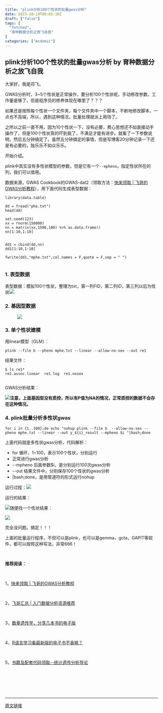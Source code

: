 ```yaml
---
title: "plink分析100个性状的批量gwas分析"
date: 2023-10-19T00:03:10Z
draft: ["false"]
tags: [
  "fetched",
  "育种数据分析之放飞自我"
]
categories: ["Acdemic"]
---
```

plink分析100个性状的批量gwas分析 by 育种数据分析之放飞自我
------
<div><section data-tool="mdnice编辑器" data-website="https://www.mdnice.com" data-mpa-powered-by="yiban.io"><p data-tool="mdnice编辑器">大家好，我是邓飞。</p><p data-tool="mdnice编辑器">GWAS分析时，3~5个性状是正常操作，要分析100个性状呢，手动修改参数，工作量是够了，但是程序员的修养体现在哪里了？？？</p><p data-tool="mdnice编辑器">如果还是按照每个性状一个文件夹，每个文件夹中一个脚本，不断地修改脚本，一点也不高端，所以，遇到这种情况，批量处理就派上用场了。</p><p data-tool="mdnice编辑器"><span>之所以之前一直不用，因为10个性状一下，没有必要，费心思想还不如直接动手操作了，但是100个性状真的吓到我了，不满足才能有进步。就看了一下参数说明，然后五分钟搞定了。虽然五分钟搞定的事情，但是写博客20分钟记录一下还是有必要的，独乐乐不如众乐乐。</span></p><p data-tool="mdnice编辑器">开始介绍。</p><p data-tool="mdnice编辑器">plink中其实没有多性状模型的参数，但是它有一个<code>--mpheno</code>，指定性状所在的列，我们可以借用。</p><p data-tool="mdnice编辑器">数据来源，GWAS Cookbook的GWAS-dat2（领取方法：<a target="_blank" href="http://mp.weixin.qq.com/s?__biz=MzI0MTIzNjYwNQ==&amp;mid=2247489866&amp;idx=1&amp;sn=e8631d343a33ae956b23d97a6b2b3fe4&amp;chksm=e90ff658de787f4e3b52929c85adadbe8c6f54bf0943780ea94f9e19e4cc6ef8756e068761f9&amp;scene=21#wechat_redirect" textvalue="快来领取 | 飞哥的GWAS分析教程" linktype="text" imgurl="" imgdata="null" data-itemshowtype="0" tab="innerlink" data-linktype="2" wah-hotarea="click" hasload="1">快来领取 | 飞哥的GWAS分析教程</a>），用下面代码生成表型数据：</p><pre data-tool="mdnice编辑器"><span></span><code>library(data.table)<br><br>dd = fread(<span>"phe.txt"</span>)<br>head(dd)<br><br>set.seed(123)<br>xx = rnorm(150000)<br>nn = matrix(xx,1500,100) %&gt;% as.data.frame()<br>nn[1:10,1:10]<br><br><br>dd1 = cbind(dd,nn)<br>dd1[1:10,1:10]<br><br>fwrite(dd1,<span>"mphe.txt"</span>,col.names = F,quote = F,sep = <span>" "</span>)<br><br></code></pre><h3 data-tool="mdnice编辑器"><span></span>1. 表型数据<span></span></h3><p data-tool="mdnice编辑器">表型数据：模拟100个性状，整理为txt，第一列FID，第二列ID，第三列以后为性状<img data-ratio="0.4046296296296296" data-src="https://mmbiz.qpic.cn/mmbiz_png/XEicwVA08daBvyWBYAdFvHHOpNmHdQE326RoBeeIYuaIfPY0OpQK06PnYkyKSHLsibfHaIbXxMFEG4BqfgRR6n0g/640?wx_fmt=png" data-type="png" data-w="1080" src="https://mmbiz.qpic.cn/mmbiz_png/XEicwVA08daBvyWBYAdFvHHOpNmHdQE326RoBeeIYuaIfPY0OpQK06PnYkyKSHLsibfHaIbXxMFEG4BqfgRR6n0g/640?wx_fmt=png"></p><h3 data-tool="mdnice编辑器"><span></span>2. 基因型数据<span></span></h3><figure data-tool="mdnice编辑器"><img data-ratio="0.23765432098765432" data-src="https://mmbiz.qpic.cn/mmbiz_png/XEicwVA08daBvyWBYAdFvHHOpNmHdQE32tWWFApSdcb1IBYWgiapIibsEkcCSJZbDOyJSWibKOGKGn22StsGQickXicA/640?wx_fmt=png" data-type="png" data-w="972" src="https://mmbiz.qpic.cn/mmbiz_png/XEicwVA08daBvyWBYAdFvHHOpNmHdQE32tWWFApSdcb1IBYWgiapIibsEkcCSJZbDOyJSWibKOGKGn22StsGQickXicA/640?wx_fmt=png"></figure><h3 data-tool="mdnice编辑器"><span></span>3. 单个性状建模<span></span></h3><p data-tool="mdnice编辑器">用linear模型（GLM）：</p><pre data-tool="mdnice编辑器"><span></span><code>plink --file b --pheno mphe.txt --linear --allow-no-sex --out re1<br></code></pre><p data-tool="mdnice编辑器">结果文件：</p><pre data-tool="mdnice编辑器"><span></span><code>$ ls re1*<br>re1.assoc.linear  re1.log  re1.nosex<br><br></code></pre><p data-tool="mdnice编辑器">GWAS分析结果：</p><p data-tool="mdnice编辑器"><img data-ratio="0.25277777777777777" data-src="https://mmbiz.qpic.cn/mmbiz_png/XEicwVA08daBvyWBYAdFvHHOpNmHdQE32zde4zoib03ibicgFjueW0NTNiaibVOE89YwhZLpSumBOCvFFWiajBM5GceCA/640?wx_fmt=png" data-type="png" data-w="1080" src="https://mmbiz.qpic.cn/mmbiz_png/XEicwVA08daBvyWBYAdFvHHOpNmHdQE32zde4zoib03ibicgFjueW0NTNiaibVOE89YwhZLpSumBOCvFFWiajBM5GceCA/640?wx_fmt=png"><strong>注意，上面基因型没有质控，所以有P值为NA的情况，正常质控的数据不会存在这种情况。</strong></p><h3 data-tool="mdnice编辑器"><span></span>4. plink批量分析多性状gwas<span></span></h3><pre data-tool="mdnice编辑器"><span></span><code><span>for</span> i <span>in</span> {1..100};<span>do</span> <span>echo</span> <span>"nohup plink --file b  --allow-no-sex --pheno mphe.txt --linear --out y_<span>${i}</span>_result --mpheno <span>$i</span> "</span>|bash;<span>done</span><br></code></pre><p data-tool="mdnice编辑器">上面代码就是多性状gwas分析，代码解析：</p><ul data-tool="mdnice编辑器"><li><section>for 循环，1~100，表示100个性状，分别运行</section></li><li><section>正常进行gwas分析</section></li><li><section>--mpheno 后面参数$i，是分别运行100次gwas分析</section></li><li><section>--out 结果文件中，分别保存100个性状的gwas分析</section></li><li><section>|bash;done，是用管道符的形式运行nohup</section></li></ul><p data-tool="mdnice编辑器">运行过程：<img data-ratio="0.20092592592592592" data-src="https://mmbiz.qpic.cn/mmbiz_png/XEicwVA08daBvyWBYAdFvHHOpNmHdQE32JL7G1y1sZRGVuISJtcIDeIicT5ibyiaG4EbhibGiaq9beW2mDO3jFI3phtA/640?wx_fmt=png" data-type="png" data-w="1080" src="https://mmbiz.qpic.cn/mmbiz_png/XEicwVA08daBvyWBYAdFvHHOpNmHdQE32JL7G1y1sZRGVuISJtcIDeIicT5ibyiaG4EbhibGiaq9beW2mDO3jFI3phtA/640?wx_fmt=png"></p><p data-tool="mdnice编辑器">运行的结果：</p><p data-tool="mdnice编辑器"><img data-ratio="0.40370370370370373" data-src="https://mmbiz.qpic.cn/mmbiz_png/XEicwVA08daBvyWBYAdFvHHOpNmHdQE32ibBebVmE4OZSoSTZWpXrmDFuVcgFuHiae4Cnw8scbz7ClJPddRFqFwcw/640?wx_fmt=png" data-type="png" data-w="1080" src="https://mmbiz.qpic.cn/mmbiz_png/XEicwVA08daBvyWBYAdFvHHOpNmHdQE32ibBebVmE4OZSoSTZWpXrmDFuVcgFuHiae4Cnw8scbz7ClJPddRFqFwcw/640?wx_fmt=png">随便找一个性状结果：</p><p data-tool="mdnice编辑器"><img data-ratio="0.5055555555555555" data-src="https://mmbiz.qpic.cn/mmbiz_png/XEicwVA08daBvyWBYAdFvHHOpNmHdQE32plwSCRjIOicvv7oezhB7JlKXQXniaxaticicuXVJWEG8QlWvAGY5jDtaMw/640?wx_fmt=png" data-type="png" data-w="1080" src="https://mmbiz.qpic.cn/mmbiz_png/XEicwVA08daBvyWBYAdFvHHOpNmHdQE32plwSCRjIOicvv7oezhB7JlKXQXniaxaticicuXVJWEG8QlWvAGY5jDtaMw/640?wx_fmt=png"></p><p data-tool="mdnice编辑器">完全没问题。搞定！！！</p><p data-tool="mdnice编辑器">上面的批量运行程序，不但可以是plink，也可以是gemma，gcta，GAPIT等软件，都可以按照这种写法，非常666！</p><p><br></p><p><strong>推荐阅读：</strong><br></p><p><br></p><p>1，<a target="_blank" href="http://mp.weixin.qq.com/s?__biz=MzI0MTIzNjYwNQ==&amp;mid=2247489866&amp;idx=1&amp;sn=e8631d343a33ae956b23d97a6b2b3fe4&amp;chksm=e90ff658de787f4e3b52929c85adadbe8c6f54bf0943780ea94f9e19e4cc6ef8756e068761f9&amp;scene=21#wechat_redirect" textvalue="快来领取 | 飞哥的GWAS分析教程" linktype="text" imgurl="" imgdata="null" data-itemshowtype="0" tab="innerlink" data-linktype="2" wah-hotarea="click" hasload="1">快来领取 | 飞哥的GWAS分析教程</a></p><p><br></p><p>2，<a target="_blank" href="http://mp.weixin.qq.com/s?__biz=MzI0MTIzNjYwNQ==&amp;mid=2247489124&amp;idx=1&amp;sn=923b2d827f0e4b6c70494ebd458bdfa5&amp;chksm=e90ff976de78706065f72955113db192e9f74682c503dc69c3ebf8d17e9b8726db82be1ffa0a&amp;scene=21#wechat_redirect" textvalue="飞哥汇总 | 入门数据分析资源推荐" linktype="text" imgurl="" imgdata="null" data-itemshowtype="0" tab="innerlink" data-linktype="2" wah-hotarea="click" hasload="1">飞哥汇总 | 入门数据分析资源推荐</a><br></p><p><br></p><p>3，<a target="_blank" href="http://mp.weixin.qq.com/s?__biz=MzI0MTIzNjYwNQ==&amp;mid=2247488460&amp;idx=3&amp;sn=b3acd30a2ab34e10415dacc90f596e4a&amp;chksm=e90ffcdede7875c8ba669382e38e91f5d1e10960448a1b88dbbe60bde1e5c2880e8ab918e914&amp;scene=21#wechat_redirect" textvalue="数量遗传学，分享几本书的电子版" linktype="text" imgurl="" imgdata="null" data-itemshowtype="0" tab="innerlink" data-linktype="2" wah-hotarea="click" hasload="1">数量遗传学，分享几本书的电子版</a></p><p><br></p><p>4，<a target="_blank" href="http://mp.weixin.qq.com/s?__biz=MzI0MTIzNjYwNQ==&amp;mid=2247490492&amp;idx=1&amp;sn=24434d7598cf1993bbece938b63cc7e8&amp;chksm=e90ff4aede787db837d5de895a24bb0cc055868d4345a5974a24534827aaff9882c86bbe6550&amp;scene=21#wechat_redirect" textvalue="R语言学习看最新版的电子书不香嘛？" linktype="text" imgurl="" imgdata="null" data-itemshowtype="0" tab="innerlink" data-linktype="2">R语言学习看最新版的电子书不香嘛？</a></p><p><br></p><p><span>5，</span><a target="_blank" href="http://mp.weixin.qq.com/s?__biz=MzI0MTIzNjYwNQ==&amp;mid=2247490897&amp;idx=1&amp;sn=2836fdb9bf636213d2ac9438c5d4d575&amp;chksm=e90ff243de787b55c501cf2ecc5bf3eb23f462b303ed4c861f0ade5c9d34741d338f18db3976&amp;scene=21#wechat_redirect" textvalue="书籍及配套代码领取--统计遗传分析导论" linktype="text" imgurl="" imgdata="null" data-itemshowtype="0" tab="innerlink" data-linktype="2" wah-hotarea="click" hasload="1"><span>书籍及配套代码领取--统计遗传分析导论</span></a></p><p><br></p><section><mp-common-profile data-pluginname="mpprofile" data-id="MzI0MTIzNjYwNQ==" data-headimg="http://mmbiz.qpic.cn/mmbiz_png/XEicwVA08daBIrllkaO46sRRbb3FItjeuFJ8omwhsLeNMmlvBtiaE8o3Dpib2h7XaAiaViaGQVlD5ufeDGvia2WQMU8g/0?wx_fmt=png" data-nickname="育种数据分析之放飞自我" data-alias="R-breeding" data-signature="本公众号主要介绍动植物育种数据分析中的相关问题, 算法及程序代码." data-from="0" data-is_biz_ban="0"></mp-common-profile></section><p data-tool="mdnice编辑器"><br></p></section><p><br></p><p><mp-style-type data-value="3"></mp-style-type></p></div>  
<hr>
<a href="https://mp.weixin.qq.com/s/UD2fyKJqMem8wgagM9cxPg",target="_blank" rel="noopener noreferrer">原文链接</a>
